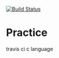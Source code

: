 [![Build Status](https://travis-ci.org/kimdev1/Practice.svg?branch=master)](https://travis-ci.org/kimdev1/Practice)

# Practice

travis ci 
c language
